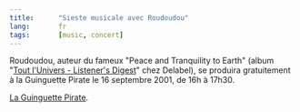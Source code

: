 ```yaml
---
title:      "Sieste musicale avec Roudoudou"
lang:       fr
tags:       [music, concert]
---
```


Roudoudou, auteur du fameux "Peace and Tranquility to Earth" (album "[Tout l'Univers - Listener's Digest](http://www.amazon.com/exec/obidos/ASIN/B00004HYCB/phpheaven)" chez Delabel), se produira gratuitement à la Guinguette Pirate le 16 septembre 2001, de 16h à 17h30.


[La Guinguette Pirate](http://www.guinguettepirate.com/).
